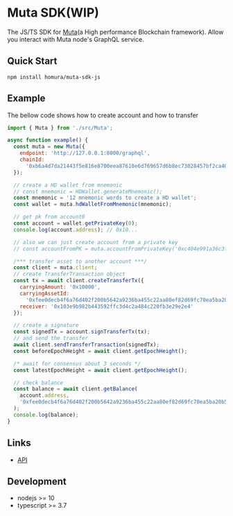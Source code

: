 # Muta SDK(WIP)

The JS/TS SDK for [Muta](https://github.com/nervosnetwork/muta)(a High performance Blockchain framework).
Allow you interact with Muta node's GraphQL service.

## Quick Start

```shell
npm install homura/muta-sdk-js
```

## Example

The bellow code shows how to create account and how to transfer 

```js
import { Muta } from './src/Muta';

async function example() {
  const muta = new Muta({
    endpoint: 'http://127.0.0.1:8000/graphql',
    chainId:
      '0xb6a4d7da21443f5e816e8700eea87610e6d769657d6b8ec73028457bf2ca4036'
  });

  // create a HD wallet from mnemonic
  // const mnemonic = HDWallet.generateMnemonic();
  const mnemonic = '12 mnemonic words to create a HD wallet';
  const wallet = muta.hdWalletFromMnemonic(mnemonic);

  // get pk from account0
  const account = wallet.getPrivateKey(0);
  console.log(account.address); // 0x10...

  // also we can just create account from a private key
  // const accountFromPK = muta.accountFromPrivateKey('0xc404e991a36c3f92967f6c1cdcd1167999005c71b53e760b2a77831edd048009')

  /*** transfer asset to another account ***/
  const client = muta.client;
  // create TransferTransaction object
  const tx = await client.createTransferTx({
    carryingAmount: '0x10000',
    carryingAssetId:
      '0xfee0decb4f6a76d402f200b5642a9236ba455c22aa80ef82d69fc70ea5ba20b5',
    receiver: '0x103e9b982b443592ffc3d4c2a484c220fb3e29e2e4'
  });

  // create a signature
  const signedTx = account.signTransferTx(tx);
  // and send the transfer
  await client.sendTransferTransaction(signedTx);
  const beforeEpochHeight = await client.getEpochHeight();

  /* await for consensus about 3 seconds */
  const latestEpochHeight = await client.getEpochHeight();

  // check balance
  const balance = await client.getBalance(
    account.address,
    '0xfee0decb4f6a76d402f200b5642a9236ba455c22aa80ef82d69fc70ea5ba20b5'
  );
  console.log(balance);
}
```

## Links

- [API](https://homura.github.io/muta-sdk-js)

## Development

- nodejs >= 10
- typescript >= 3.7


